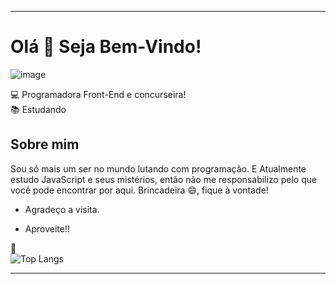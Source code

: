 

<!--
**JhussyaraReis/JhussyaraReis** is a ✨ _special_ ✨ repository because its `README.md` (this file) appears on your GitHub profile.

Here are some ideas to get you started:

- 🔭 I’m currently working on ...
- 🌱 I’m currently learning ...
- 👯 I’m looking to collaborate on ...
- 🤔 I’m looking for help with ...
- 💬 Ask me about ...
- 📫 How to reach me: ...
- 😄 Pronouns: ...
- ⚡ Fun fact: ...
-->

----------------------------------------------------------------------------

# Olá 👋 Seja Bem-Vindo!

![image](https://github.com/JhussyaraReis/JhussyaraReis/assets/147738753/d88a7355-e4d3-44ba-b746-f082430bfd9e)                           

  
 :computer: Programadora Front-End e concurseira!  
 :books: Estudando

 

## Sobre mim

Sou só mais um ser no mundo lutando com programação. E Atualmente estudo JavaScript e seus mistérios, então não me responsabilizo pelo que você pode encontrar por aqui. Brincadeira 😄, fique à vontade!

- Agradeço a visita.

- Aproveite!!


💬  
![Top Langs](https://github-readme-stats.vercel.app/api/top-langs/?username=JhussyaraReis&hide_progress=true)






----------------------------------------------------------------------------------
